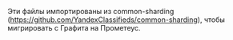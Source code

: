 Эти файлы импортированы из common-sharding (https://github.com/YandexClassifieds/common-sharding),
чтобы мигрировать с Графита на Прометеус.